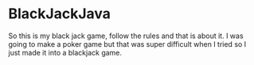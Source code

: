 # BlackJackJava
So this is my black jack game, follow the rules and that is about it. I was going to make a poker game but that was super difficult when I tried so I just made it into a blackjack game.
